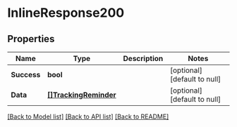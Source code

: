 # InlineResponse200

## Properties
Name | Type | Description | Notes
------------ | ------------- | ------------- | -------------
**Success** | **bool** |  | [optional] [default to null]
**Data** | [**[]TrackingReminder**](TrackingReminder.md) |  | [optional] [default to null]

[[Back to Model list]](../README.md#documentation-for-models) [[Back to API list]](../README.md#documentation-for-api-endpoints) [[Back to README]](../README.md)


